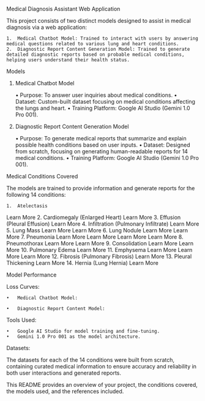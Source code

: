 Medical Diagnosis Assistant Web Application

This project consists of two distinct models designed to assist in medical diagnosis via a web application:

	1.	Medical Chatbot Model: Trained to interact with users by answering medical questions related to various lung and heart conditions.
	2.	Diagnostic Report Content Generation Model: Trained to generate detailed diagnostic reports based on probable medical conditions, helping users understand their health status.

Models

1. Medical Chatbot Model

	•	Purpose: To answer user inquiries about medical conditions.
	•	Dataset: Custom-built dataset focusing on medical conditions affecting the lungs and heart.
	•	Training Platform: Google AI Studio (Gemini 1.0 Pro 001).

2. Diagnostic Report Content Generation Model

	•	Purpose: To generate medical reports that summarize and explain possible health conditions based on user inputs.
	•	Dataset: Designed from scratch, focusing on generating human-readable reports for 14 medical conditions.
	•	Training Platform: Google AI Studio (Gemini 1.0 Pro 001).

Medical Conditions Covered

The models are trained to provide information and generate reports for the following 14 conditions:

	1.	Atelectasis
Learn More
	2.	Cardiomegaly (Enlarged Heart)
Learn More
	3.	Effusion (Pleural Effusion)
Learn More
	4.	Infiltration (Pulmonary Infiltrate)
Learn More
	5.	Lung Mass
Learn More
Learn More
	6.	Lung Nodule
Learn More
Learn More
	7.	Pneumonia
Learn More
Learn More
Learn More
Learn More
	8.	Pneumothorax
Learn More
Learn More
	9.	Consolidation
Learn More
Learn More
	10.	Pulmonary Edema
Learn More
	11.	Emphysema
Learn More
Learn More
Learn More
	12.	Fibrosis (Pulmonary Fibrosis)
Learn More
	13.	Pleural Thickening
Learn More
	14.	Hernia (Lung Hernia)
Learn More

Model Performance

Loss Curves:

	•	Medical Chatbot Model:

	•	Diagnostic Report Content Model:

Tools Used:

	•	Google AI Studio for model training and fine-tuning.
	•	Gemini 1.0 Pro 001 as the model architecture.

Datasets:

The datasets for each of the 14 conditions were built from scratch, containing curated medical information to ensure accuracy and reliability in both user interactions and generated reports.

This README provides an overview of your project, the conditions covered, the models used, and the references included.
